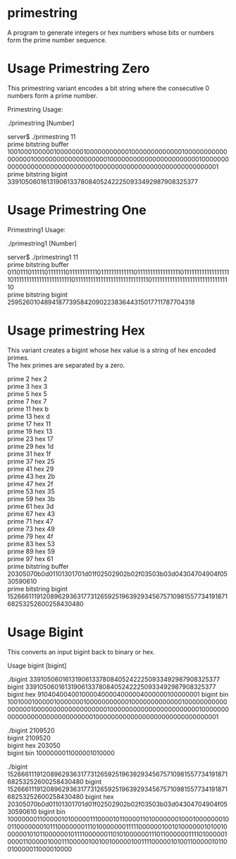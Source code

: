 # primestring

A program to generate integers or hex numbers whose bits or numbers form the prime number sequence.

# Usage Primestring Zero

This primestring variant encodes a bit string where the consecutive 0 numbers form a prime number.

Primestring Usage:

./primestring [Number]


server$ ./primestring 11  
prime bitstring buffer 1001000100000100000001000000000001000000000000010000000000000000010000000000000000000100000000000000000000000100000000000000000000000000000100000000000000000000000000000001  
prime bitstring bigint 3391050601613190613378084052422250933492987908325377

# Usage Primestring One

Primestring1 Usage:  

./primestring1 [Number]  

server$ ./primestring1 11   
prime bitstring buffer  0110111011111011111110111111111110111111111111101111111111111111101111111111111111111011111111111111111111111011111111111111111111111111111011111111111111111111111111111110  
prime bitstring bigint 2595260104894187739584209022383644315017711787704318  

# Usage primestring Hex

This variant creates a bigint whose hex value is a string of hex encoded primes.  
The hex primes are separated by a zero.

prime  2  hex  2  
prime  3  hex  3  
prime  5  hex  5  
prime  7  hex  7  
prime  11  hex  b  
prime  13  hex  d  
prime  17  hex  11  
prime  19  hex  13  
prime  23  hex  17  
prime  29  hex  1d  
prime  31  hex  1f  
prime  37  hex  25  
prime  41  hex  29  
prime  43  hex  2b  
prime  47  hex  2f  
prime  53  hex  35  
prime  59  hex  3b  
prime  61  hex  3d  
prime  67  hex  43  
prime  71  hex  47  
prime  73  hex  49  
prime  79  hex  4f  
prime  83  hex  53  
prime  89  hex  59  
prime  97  hex  61  
prime bitstring buffer  20305070b0d01101301701d01f02502902b02f03503b03d04304704904f0530590610  
prime bitstring bigint 15266611191208962936317731265925196392934567571098155773419187168253252600258430480  

# Usage Bigint

This converts an input bigint back to binary or hex.  

Usage bigint [bigint]  

./bigint 3391050601613190613378084052422250933492987908325377  
bigint  3391050601613190613378084052422250933492987908325377  
bigint hex  9104040040010000400004000004000000100000001
bigint bin  1001000100000100000001000000000001000000000000010000000000000000010000000000000000000100000000000000000000000100000000000000000000000000000100000000000000000000000000000001 

./bigint 2109520  
bigint  2109520  
bigint hex  203050  
bigint bin  1000000011000001010000  

./bigint 15266611191208962936317731265925196392934567571098155773419187168253252600258430480
bigint  15266611191208962936317731265925196392934567571098155773419187168253252600258430480
bigint hex  20305070b0d01101301701d01f02502902b02f03503b03d04304704904f0530590610
bigint bin  1000000011000001010000011100001011000011010000000100010000000100110000000101110000000111010000000111110000001001010000001010010000001010110000001011110000001101010000001110110000001111010000010000110000010001110000010010010000010011110000010100110000010110010000011000010000
